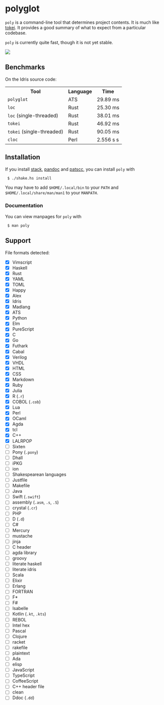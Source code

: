# polyglot

`poly` is a command-line tool that determines project contents. It is much
like [tokei](https://github.com/Aaronepower/tokei). It provides a good summary
of what to expect from a particular codebase.

`poly` is currently quite fast, though it
is not yet stable.

<img src=https://github.com/vmchale/polyglot/raw/master/screenshot.png>

## Benchmarks

On the Idris source code:

<table>
  <tr>
    <th>Tool</th>
    <th>Language</th>
    <th>Time</th>
  </tr>
  <tr>
    <td><code>polyglot</code></td>
    <td>ATS</td>
    <td>29.89 ms</td>
  </tr>
  <tr>
    <td><code>loc</code></td>
    <td>Rust</td>
    <td>25.30 ms</td>
  </tr>
  <tr>
    <td><code>loc</code> (single-threaded)</td>
    <td>Rust</td>
    <td>38.01 ms</td>
  </tr>
  <tr>
    <td><code>tokei</code></td>
    <td>Rust</td>
    <td>46.92 ms</td>
  </tr>
  <tr>
    <td><code>tokei</code> (single-threaded)</td>
    <td>Rust</td>
    <td>90.05 ms</td>
  </tr>
  <tr>
    <td><code>cloc</code></td>
    <td>Perl</td>
    <td>2.556 s s</td>
  </tr>
</table>

## Installation

If you install [stack](http://haskellstack.org/), [pandoc](http://pandoc.org/) and
[patscc](http://www.ats-lang.org/Downloads.html), you can install `poly` with

```bash
 $ ./shake.hs install
```

You may have to add `$HOME/.local/bin` to your `PATH` and
`$HOME/.local/share/man/man1` to your `MANPATH`.

### Documentation

You can view manpages for `poly` with

```
 $ man poly
```

## Support

File formats detected:
  - [x] Vimscript
  - [x] Haskell
  - [x] Rust
  - [x] YAML
  - [x] TOML
  - [x] Happy
  - [x] Alex
  - [x] Idris
  - [x] Madlang
  - [x] ATS
  - [x] Python
  - [x] Elm
  - [x] PureScript
  - [x] C
  - [x] Go
  - [x] Futhark
  - [x] Cabal
  - [x] Verilog
  - [x] VHDL
  - [x] HTML
  - [x] CSS
  - [x] Markdown
  - [x] Ruby
  - [x] Julia
  - [x] R (`.r`)
  - [x] COBOL (`.cob`)
  - [x] Lua
  - [x] Perl
  - [x] OCaml
  - [x] Agda
  - [x] tcl
  - [x] C++
  - [x] LALRPOP
  - [ ] Sixten
  - [ ] Pony (`.pony`)
  - [ ] Dhall
  - [ ] iPKG
  - [ ] ion
  - [ ] Shakespearean languages
  - [ ] Justfile
  - [ ] Makefile
  - [ ] Java
  - [ ] Swift (`.swift`)
  - [ ] assembly (`.asm`, `.s`, `.S`)
  - [ ] crystal (`.cr`)
  - [ ] PHP
  - [ ] D (`.d`)
  - [ ] C#
  - [ ] Mercury
  - [ ] mustache
  - [ ] jinja
  - [ ] C header
  - [ ] agda library
  - [ ] groovy
  - [ ] literate haskell
  - [ ] literate idris
  - [ ] Scala
  - [ ] Elixir
  - [ ] Erlang
  - [ ] FORTRAN
  - [ ] F\*
  - [ ] F#
  - [ ] Isabelle
  - [ ] Kotlin (`.kt`, `.kts`)
  - [ ] REBOL
  - [ ] Intel hex
  - [ ] Pascal
  - [ ] Clojure
  - [ ] racket
  - [ ] rakefile
  - [ ] plaintext
  - [ ] Ada
  - [ ] elisp
  - [ ] JavaScript
  - [ ] TypeScript
  - [ ] CoffeeScript
  - [ ] C++ header file
  - [ ] clean
  - [ ] Ddoc (`.dd`)
